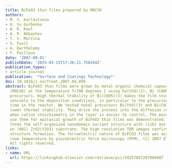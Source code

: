 ```yaml
---
title: BiFeO3 thin films prepared by MOCVD
authors:
- M. S. Kartavtseva
- O. Yu Gorbenko
- A. R. Kaul
- A. R. Akbashev
- T. V. Murzina
- S. Fusil
- A. Barthelemy
- F. Pailloux
date: '2007-09-01'
publishDate: '2025-03-15T17:36:11.758264Z'
publication_types:
- article-journal
publication: '*Surface and Coatings Technology*'
doi: 10.1016/j.surfcoat.2007.04.099
abstract: BiFeO3 thin films were grown by metal organic chemical vapour deposition
  (MOCVD) at the temperature T=700 degrees C using Fe(thd)(3), Bi (C6H5)(3) as volatile
  precursors. High thermal stability of Bi(C6H5)(3) makes the film stoichiometry very
  sensible to the deposition conditions, in particular to the precursor residence
  time in the reactor. We tested novel precursors Bi(thd)(3) and Bi(CH3COO)(3) possessing
  lower thermal stability. They drive the process into the diffusion control regime
  when cation stoichiometry in the layer is easier to control. The possibility to
  use them for epitaxial growth of BiFeO3 thin films was demonstrated. BiFeO3 film
  forms the self-organized nanodomain variant structure with (110) out-of-plane orientation
  on (001) ZrO2(Y2O3) substrate. The high resolution TEM images confirm variant domain
  structure formation. The ferroelectric nature of BiFCO3 films was assessed at the
  room temperature by piezoelectric force microscopy (PFM). (C) 2007 Elsevier B.V.
  All rights reserved.
links:
- name: URL
  url: https://linkinghub.elsevier.com/retrieve/pii/S0257897207004987
---
```

